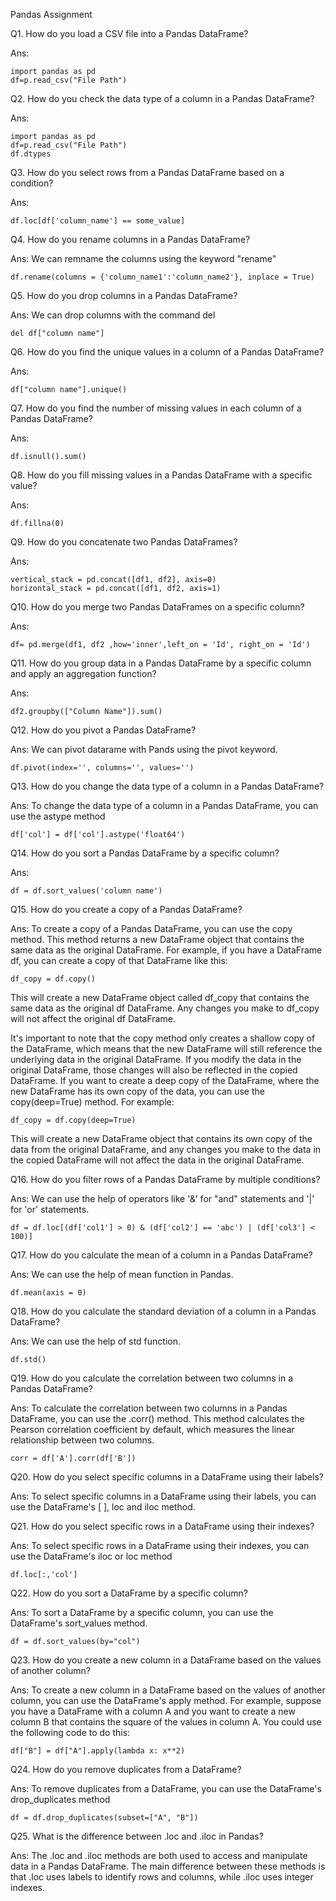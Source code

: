 Pandas Assignment 

Q1. How do you load a CSV file into a Pandas DataFrame?

Ans: 
```
import pandas as pd
df=p.read_csv("File Path")

```

Q2. How do you check the data type of a column in a Pandas DataFrame?

Ans: 
```
import pandas as pd
df=p.read_csv("File Path")
df.dtypes
```

Q3. How do you select rows from a Pandas DataFrame based on a condition?

Ans:
```
df.loc[df['column_name'] == some_value]
```

Q4. How do you rename columns in a Pandas DataFrame?

Ans: We can remname the columns using the keyword "rename"
```
df.rename(columns = {'column_name1':'column_name2'}, inplace = True)
```

Q5. How do you drop columns in a Pandas DataFrame?

Ans: We can drop columns with the command del
```
del df["column name"]
```


Q6. How do you find the unique values in a column of a Pandas DataFrame?

Ans:  
```
df["column name"].unique()
```

Q7. How do you find the number of missing values in each column of a Pandas DataFrame?

Ans:
```
df.isnull().sum()

```

Q8. How do you fill missing values in a Pandas DataFrame with a specific value?

Ans:
```
df.fillna(0)
```

Q9. How do you concatenate two Pandas DataFrames?

Ans:

```
vertical_stack = pd.concat([df1, df2], axis=0)
horizontal_stack = pd.concat([df1, df2, axis=1)
```


Q10. How do you merge two Pandas DataFrames on a specific column?

Ans:
```
df= pd.merge(df1, df2 ,how='inner',left_on = 'Id', right_on = 'Id')
```

Q11. How do you group data in a Pandas DataFrame by a specific column and apply an aggregation function?

Ans:
```
df2.groupby(["Column Name"]).sum()
```

Q12. How do you pivot a Pandas DataFrame?

Ans: We can pivot datarame with Pands using the pivot keyword.
```
df.pivot(index='', columns='', values='')
```

Q13. How do you change the data type of a column in a Pandas DataFrame?

Ans: To change the data type of a column in a Pandas DataFrame, you can use the astype method
```
df['col'] = df['col'].astype('float64')
```

Q14. How do you sort a Pandas DataFrame by a specific column?

Ans:
```
df = df.sort_values('column name')
```

Q15. How do you create a copy of a Pandas DataFrame?

Ans:
To create a copy of a Pandas DataFrame, you can use the copy method. This method returns a new DataFrame object that contains the same data as the original DataFrame. For example, if you have a DataFrame df, you can create a copy of that DataFrame like this:

```
df_copy = df.copy()
```
This will create a new DataFrame object called df_copy that contains the same data as the original df DataFrame. Any changes you make to df_copy will not affect the original df DataFrame.

It's important to note that the copy method only creates a shallow copy of the DataFrame, which means that the new DataFrame will still reference the underlying data in the original DataFrame. If you modify the data in the original DataFrame, those changes will also be reflected in the copied DataFrame. If you want to create a deep copy of the DataFrame, where the new DataFrame has its own copy of the data, you can use the copy(deep=True) method. For example:

```
df_copy = df.copy(deep=True)
```
This will create a new DataFrame object that contains its own copy of the data from the original DataFrame, and any changes you make to the data in the copied DataFrame will not affect the data in the original DataFrame.

Q16. How do you filter rows of a Pandas DataFrame by multiple conditions?

Ans: We can use the help of operators like '&' for "and" statements and '|' for 'or' statements.

```
df = df.loc[(df['col1'] > 0) & (df['col2'] == 'abc') | (df['col3'] < 100)]
```

Q17. How do you calculate the mean of a column in a Pandas DataFrame?

Ans: We can use the help of mean function in Pandas.
```
df.mean(axis = 0)
```

Q18. How do you calculate the standard deviation of a column in a Pandas DataFrame?

Ans: We can use the help of std function.

```
df.std()
```

Q19. How do you calculate the correlation between two columns in a Pandas DataFrame?

Ans:
To calculate the correlation between two columns in a Pandas DataFrame, you can use the .corr() method. This method calculates the Pearson correlation coefficient by default, which measures the linear relationship between two columns.

```
corr = df['A'].corr(df['B'])
```

Q20. How do you select specific columns in a DataFrame using their labels?

Ans: To select specific columns in a DataFrame using their labels, you can use the DataFrame's [ ], loc and iloc method.

Q21. How do you select specific rows in a DataFrame using their indexes?

Ans: To select specific rows in a DataFrame using their indexes, you can use the DataFrame's iloc or loc method
```
df.loc[:,'col']
```

Q22. How do you sort a DataFrame by a specific column?

Ans: To sort a DataFrame by a specific column, you can use the DataFrame's sort_values method.
```
df = df.sort_values(by="col")
```

Q23. How do you create a new column in a DataFrame based on the values of another column?

Ans: To create a new column in a DataFrame based on the values of another column, you can use the DataFrame's apply method. For example, suppose you have a DataFrame with a column A and you want to create a new column B that contains the square of the values in column A. You could use the following code to do this:
```
df["B"] = df["A"].apply(lambda x: x**2)
```


Q24. How do you remove duplicates from a DataFrame?

Ans: To remove duplicates from a DataFrame, you can use the DataFrame's drop_duplicates method
```
df = df.drop_duplicates(subset=["A", "B"])
```

Q25. What is the difference between .loc and .iloc in Pandas?

Ans: The .loc and .iloc methods are both used to access and manipulate data in a Pandas DataFrame. The main difference between these methods is that .loc uses labels to identify rows and columns, while .iloc uses integer indexes.


